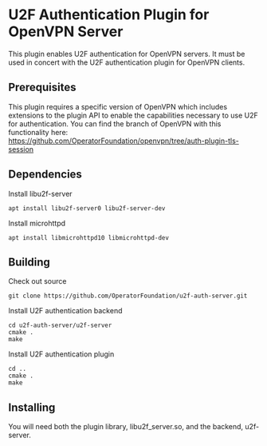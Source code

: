 # U2F Authentication Plugin for OpenVPN Server

This plugin enables U2F authentication for OpenVPN servers. It must be used in concert with the U2F authentication plugin for OpenVPN clients.

## Prerequisites

This plugin requires a specific version of OpenVPN which includes extensions to the plugin API to enable the capabilities necessary to use U2F for authentication.
You can find the branch of OpenVPN with this functionality here: https://github.com/OperatorFoundation/openvpn/tree/auth-plugin-tls-session

## Dependencies

Install libu2f-server

    apt install libu2f-server0 libu2f-server-dev

Install microhttpd

    apt install libmicrohttpd10 libmicrohttpd-dev

## Building

Check out source

    git clone https://github.com/OperatorFoundation/u2f-auth-server.git

Install U2F authentication backend

    cd u2f-auth-server/u2f-server
    cmake .
    make

Install U2F authentication plugin

    cd ..
    cmake .
    make

## Installing

You will need both the plugin library, libu2f_server.so, and the backend, u2f-server.

